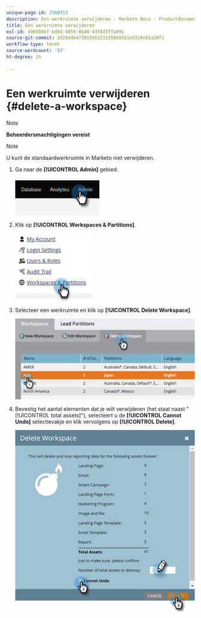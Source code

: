 ```yaml
---
unique-page-id: 2360313
description: Een werkruimte verwijderen - Marketo Docs - Productdocumentatie
title: Een werkruimte verwijderen
exl-id: 4968b8bf-bd0d-4055-8b48-43f8d3ffa991
source-git-commit: 2d28d4b473815952231356691b1e9310c61a20f1
workflow-type: tm+mt
source-wordcount: '57'
ht-degree: 1%

---
```


# Een werkruimte verwijderen {#delete-a-workspace}

>[!NOTE]
>
>**Beheerdersmachtigingen vereist**

>[!NOTE]
>
>U kunt de standaardwerkruimte in Marketo niet verwijderen.

1. Ga naar de **[!UICONTROL Admin]** gebied.

   ![](assets/delete-a-workspace-1.png)

1. Klik op **[!UICONTROL Workspaces & Partitions]**.

   ![](assets/delete-a-workspace-2.png)

1. Selecteer een werkruimte en klik op **[!UICONTROL Delete Workspace]**.

   ![](assets/delete-a-workspace-3.png)

1. Bevestig het aantal elementen dat je wilt verwijderen (het staat naast &quot;[!UICONTROL total assets]&quot;), selecteert u de **[!UICONTROL Cannot Undo]** selectievakje en klik vervolgens op **[!UICONTROL Delete]**.

   ![](assets/delete-a-workspace-4.png)
